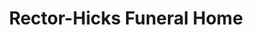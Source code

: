 ---
title: "Rector-Hicks Funeral Home"
url: /geneseo/rector-hicks-funeral-home/
shop: funeral directors
---